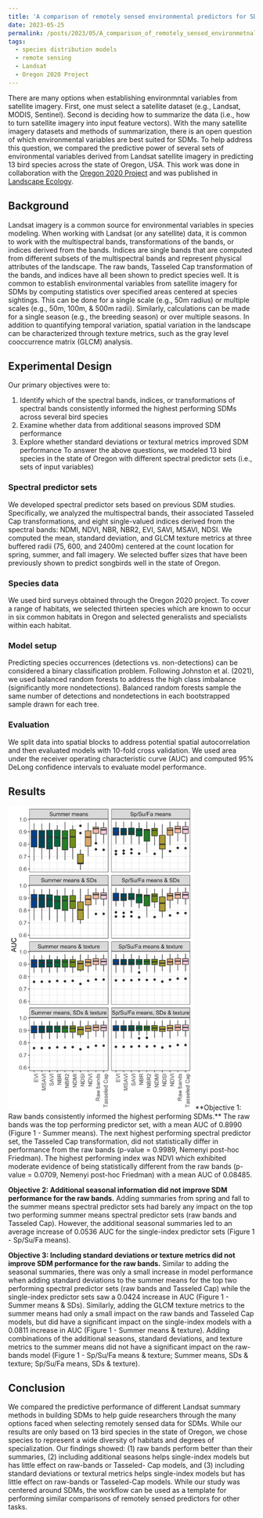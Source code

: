```yaml
---
title: 'A comparison of remotely sensed environmental predictors for SDMs'
date: 2023-05-25
permalink: /posts/2023/05/A_comparison_of_remotely_sensed_environmetnal_predictors_for_SDMs/
tags:
  - species distribution models
  - remote sensing
  - Landsat
  - Oregon 2020 Project
---
```


There are many options when establishing environmntal variables from satellite imagery. First, one must select a satellite dataset (e.g., Landsat, MODIS, Sentinel). Second is deciding how to summarize the data (i.e., how to turn satellite imagery into input feature vectors). With the many satellite imagery datasets and methods of summarization, there is an open question of which environmental variables are best suited for SDMs. To help address this question, we compared the predictive power of several sets of environmental variables derived from Landsat satellite imagery in predicting 13 bird species across the state of Oregon, USA. This work was done in collaboration with the [Oregon 2020 Project](https://oregon2020.com/) and was published in [Landscape Ecology](https://link.springer.com/article/10.1007/s10980-022-01406-y). 

## Background

Landsat imagery is a common source for environmental variables in species modeling. When working with Landsat (or any satellite) data, it is common to work with the
multispectral bands, transformations of the bands, or indices derived from the bands. Indices are single bands that are computed from different subsets of the multispectral bands and represent physical attributes of the landscape. The raw bands, Tasseled Cap transformation of the bands, and indices have all been shown to predict species well. It is common to establish environmental variables from satellite imagery for SDMs by computing statistics over specified areas centered at species sightings. This can be done for a single scale (e.g., 50m radius) or multiple scales (e.g., 50m, 100m, & 500m radii). Similarly, calculations can be made for a single season (e.g., the breeding season) or over multiple seasons. In addition to quantifying temporal variation, spatial variation in the landscape can be characterized through texture metrics, such as the gray level cooccurrence matrix (GLCM) analysis.

## Experimental Design
Our primary objectives were to:
1. Identify which of the spectral bands, indices, or transformations of spectral bands consistently informed the highest performing SDMs across several bird species
2. Examine whether data from additional seasons improved SDM performance
3. Explore whether standard deviations or textural metrics improved SDM performance
To answer the above questions, we modeled 13 bird species in the state of Oregon with different spectral predictor sets (i.e., sets of input variables)

### Spectral predictor sets
We developed spectral predictor sets based on previous SDM studies. Specifically, we analyzed the multispectral bands, their associated Tasseled Cap transformations, and eight single-valued indices derived from the spectral bands: NDMI, NDVI, NBR, NBR2, EVI, SAVI, MSAVI, NDSI. We computed the mean,
standard deviation, and GLCM texture metrics at three buffered radii (75, 600, and 2400m) centered at the count location for spring, summer, and fall imagery. We selected buffer sizes that have been previously shown to predict songbirds well in the state of Oregon.

### Species data
We used bird surveys obtained through the Oregon 2020 project. To cover a range of habitats, we selected thirteen species which are known to occur in six common habitats in Oregon and selected generalists and specialists within each habitat.

### Model setup
Predicting species occurrences (detections vs. non-detections) can be considered a binary classification problem. Following Johnston et al. (2021), we used
balanced random forests to address the high class imbalance (significantly more nondetections). Balanced random forests sample the same number of detections and nondetections in each bootstrapped sample drawn for each tree.

### Evaluation
We split data into spatial blocks to address potential spatial autocorrelation and then evaluated models with 10-fold cross validation. We used area under the receiver operating characteristic curve (AUC) and computed 95% DeLong confidence intervals to evaluate model performance.

## Results
<img src="/images/LE_Fig1.png" width=75% height=75%>
**Objective 1: Raw bands consistently informed the highest performing SDMs.** The raw bands was the top performing predictor set, with a mean AUC of 0.8990 (Figure 1 - Summer means). The next highest performing spectral predictor set, the Tasseled Cap transformation, did not statistically differ in performance from the raw bands (p-value = 0.9989, Nemenyi post-hoc Friedman). The highest performing index was NDVI which exhibited moderate evidence of being statistically different from the raw bands (p-value = 0.0709, Nemenyi post-hoc Friedman) with a mean AUC of 0.08485.

**Objective 2: Additional seasonal information did not improve SDM performance for the raw bands.** Adding summaries from spring and fall to the summer means spectral predictor sets had barely any impact on the top two performing summer means spectral predictor sets (raw bands and Tasseled Cap). However, the additional seasonal summaries led to an average increase of 0.0536 AUC for the single-index predictor sets (Figure 1 - Sp/Su/Fa means).

**Objective 3: Including standard deviations or texture metrics did not improve SDM performance for the raw bands.** Similar
to adding the seasonal summaries, there was only a small increase in model performance when adding standard deviations to the summer means for the top two performing spectral predictor sets (raw bands and Tasseled Cap) while the single-index predictor sets saw a 0.0424 increase in AUC (Figure 1 - Summer means & SDs). Similarly, adding the GLCM texture metrics to the summer means had only a small impact on the raw bands and Tasseled Cap models, but did have a significant impact on the single-index models with a 0.0811 increase in AUC (Figure 1 - Summer means & texture). Adding combinations of the additional seasons, standard deviations,
and texture metrics to the summer means did not have a significant impact on the raw-bands model (Figure 1 - Sp/Su/Fa means & texture; Summer means, SDs & texture; Sp/Su/Fa means, SDs & texture). 

## Conclusion 
We compared the predictive performance of different Landsat summary methods in building SDMs to help guide researchers through the many options faced when selecting remotely sensed data for SDMs. While our results are only based on 13 bird species in the state of Oregon, we chose species to represent a wide diversity of habitats and degrees of specialization. Our findings showed: (1) raw bands perform better than their summaries, (2) including additional seasons helps single-index models but has little effect on raw-bands or Tasseled- Cap models, and (3) including standard deviations or textural metrics helps single-index models but has little effect on raw-bands or Tasseled-Cap models. While our study was centered around SDMs, the workflow can be used as a template for performing similar comparisons of remotely sensed predictors for other tasks.
